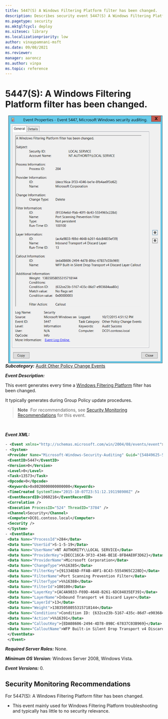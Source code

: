 ```yaml
---
title: 5447(S) A Windows Filtering Platform filter has been changed. 
description: Describes security event 5447(S) A Windows Filtering Platform filter has been changed.
ms.pagetype: security
ms.mktglfcycl: deploy
ms.sitesec: library
ms.localizationpriority: low
author: vinaypamnani-msft
ms.date: 09/08/2021
ms.reviewer: 
manager: aaroncz
ms.author: vinpa
ms.topic: reference
---
```


# 5447(S): A Windows Filtering Platform filter has been changed.


<img src="images/event-5447.png" alt="Event 5447 illustration" width="493" height="793" hspace="10" align="left" />

***Subcategory:***&nbsp;[Audit Other Policy Change Events](audit-other-policy-change-events.md)

***Event Description:***

This event generates every time a [Windows Filtering Platform](/windows/win32/fwp/windows-filtering-platform-start-page) filter has been changed.

It typically generates during Group Policy update procedures.

> **Note**&nbsp;&nbsp;For recommendations, see [Security Monitoring Recommendations](#security-monitoring-recommendations) for this event.

<br clear="all">

***Event XML:***
```xml
- <Event xmlns="http://schemas.microsoft.com/win/2004/08/events/event">
- <System>
 <Provider Name="Microsoft-Windows-Security-Auditing" Guid="{54849625-5478-4994-A5BA-3E3B0328C30D}" /> 
 <EventID>5447</EventID> 
 <Version>0</Version> 
 <Level>0</Level> 
 <Task>13573</Task> 
 <Opcode>0</Opcode> 
 <Keywords>0x8020000000000000</Keywords> 
 <TimeCreated SystemTime="2015-10-07T23:51:12.191198900Z" /> 
 <EventRecordID>1060216</EventRecordID> 
 <Correlation /> 
 <Execution ProcessID="524" ThreadID="3784" /> 
 <Channel>Security</Channel> 
 <Computer>DC01.contoso.local</Computer> 
 <Security /> 
 </System>
- <EventData>
 <Data Name="ProcessId">284</Data> 
 <Data Name="UserSid">S-1-5-19</Data> 
 <Data Name="UserName">NT AUTHORITY\\LOCAL SERVICE</Data> 
 <Data Name="ProviderKey">{DECC16CA-3F33-4346-BE1E-8FB4AE0F3D62}</Data> 
 <Data Name="ProviderName">Microsoft Corporation</Data> 
 <Data Name="ChangeType">%%16385</Data> 
 <Data Name="FilterKey">{91334E6D-FFAB-40F1-8C43-5554965C228D}</Data> 
 <Data Name="FilterName">Port Scanning Prevention Filter</Data> 
 <Data Name="FilterType">%%16388</Data> 
 <Data Name="FilterId">100100</Data> 
 <Data Name="LayerKey">{AC4A9833-F69D-4648-B261-6DC84835EF39}</Data> 
 <Data Name="LayerName">Inbound Transport v4 Discard Layer</Data> 
 <Data Name="LayerId">13</Data> 
 <Data Name="Weight">13835058055315718144</Data> 
 <Data Name="Conditions">Condition ID: {632ce23b-5167-435c-86d7-e903684aa80c} Match value: No flags set Condition value: 0x00000003</Data> 
 <Data Name="Action">%%16391</Data> 
 <Data Name="CalloutKey">{EDA08606-2494-4D78-89BC-67837C03B969}</Data> 
 <Data Name="CalloutName">WFP Built-in Silent Drop Transport v4 Discard Layer Callout</Data> 
 </EventData>
 </Event>

```

***Required Server Roles:*** None.

***Minimum OS Version:*** Windows Server 2008, Windows Vista.

***Event Versions:*** 0.

## Security Monitoring Recommendations

For 5447(S): A Windows Filtering Platform filter has been changed.

-   This event mainly used for Windows Filtering Platform troubleshooting and typically has little to no security relevance.